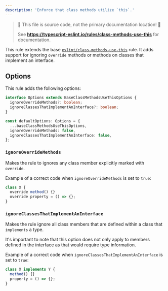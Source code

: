 ```yaml
---
description: 'Enforce that class methods utilize `this`.'
---
```


> 🛑 This file is source code, not the primary documentation location! 🛑
>
> See **https://typescript-eslint.io/rules/class-methods-use-this** for documentation.

This rule extends the base [`eslint/class-methods-use-this`](https://eslint.org/docs/rules/class-methods-use-this) rule.
It adds support for ignoring `override` methods or methods on classes that implement an interface.

## Options

This rule adds the following options:

```ts
interface Options extends BaseClassMethodsUseThisOptions {
  ignoreOverrideMethods?: boolean;
  ignoreClassesThatImplementAnInterface?: boolean;
}

const defaultOptions: Options = {
  ...baseClassMethodsUseThisOptions,
  ignoreOverrideMethods: false,
  ignoreClassesThatImplementAnInterface: false,
};
```

### `ignoreOverrideMethods`

Makes the rule to ignores any class member explicitly marked with `override`.

Example of a correct code when `ignoreOverrideMethods` is set to `true`:

```ts
class X {
  override method() {}
  override property = () => {};
}
```

### `ignoreClassesThatImplementAnInterface`

Makes the rule ignore all class members that are defined within a class that `implements` a type.

It's important to note that this option does not only apply to members defined in the interface as that would require type information.

Example of a correct code when `ignoreClassesThatImplementAnInterface` is set to `true`:

```ts
class X implements Y {
  method() {}
  property = () => {};
}
```
